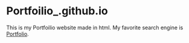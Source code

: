 # Portfoilio_.github.io
This is my Portfoilio website made in html.
My favorite search engine is [Portfolio](https://bhoomijshrivastava.github.io/).
